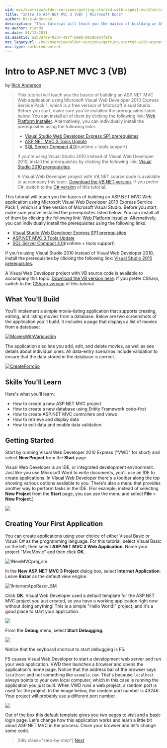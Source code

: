 ```yaml
---
uid: mvc/overview/older-versions/getting-started-with-aspnet-mvc3/vb/intro-to-aspnet-mvc-3
title: "Intro to ASP.NET MVC 3 (VB) | Microsoft Docs"
author: Rick-Anderson
description: "This tutorial will teach you the basics of building an ASP.NET MVC Web application using Microsoft Visual Web Developer 2010 Express Service Pack 1, which is..."
ms.author: riande
ms.date: 01/12/2011
ms.assetid: a1b3d789-93b4-487f-b90d-80c9c9b4f8fa
msc.legacyurl: /mvc/overview/older-versions/getting-started-with-aspnet-mvc3/vb/intro-to-aspnet-mvc-3
msc.type: authoredcontent
---
```

# Intro to ASP.NET MVC 3 (VB)

by [Rick Anderson](https://twitter.com/RickAndMSFT)

> This tutorial will teach you the basics of building an ASP.NET MVC Web application using Microsoft Visual Web Developer 2010 Express Service Pack 1, which is a free version of Microsoft Visual Studio. Before you start, make sure you've installed the prerequisites listed below. You can install all of them by clicking the following link: [Web Platform Installer](https://www.microsoft.com/web/gallery/install.aspx?appid=VWD2010SP1Pack). Alternatively, you can individually install the prerequisites using the following links:
> 
> - [Visual Studio Web Developer Express SP1 prerequisites](https://www.microsoft.com/web/gallery/install.aspx?appid=VWD2010SP1Pack)
> - [ASP.NET MVC 3 Tools Update](https://www.microsoft.com/web/gallery/install.aspx?appsxml=&amp;appid=MVC3)
> - [SQL Server Compact 4.0](https://www.microsoft.com/web/gallery/install.aspx?appid=SQLCE;SQLCEVSTools_4_0)(runtime + tools support)
> 
> If you're using Visual Studio 2010 instead of Visual Web Developer 2010, install the prerequisites by clicking the following link: [Visual Studio 2010 prerequisites](https://www.microsoft.com/web/gallery/install.aspx?appsxml=&amp;appid=VS2010SP1Pack).
> 
> A Visual Web Developer project with VB.NET source code is available to accompany this topic. [Download the VB.NET version](https://code.msdn.microsoft.com/Introduction-to-MVC-3-10d1b098). If you prefer C#, switch to the [C# version](../cs/intro-to-aspnet-mvc-3.md) of this tutorial.

This tutorial will teach you the basics of building an ASP.NET MVC Web application using Microsoft Visual Web Developer 2010 Express Service Pack 1, which is a free version of Microsoft Visual Studio. Before you start, make sure you've installed the prerequisites listed below. You can install all of them by clicking the following link: [Web Platform Installer](https://www.microsoft.com/web/gallery/install.aspx?appid=VWD2010SP1Pack). Alternatively, you can individually install the prerequisites using the following links:

- [Visual Studio Web Developer Express SP1 prerequisites](https://www.microsoft.com/web/gallery/install.aspx?appid=VWD2010SP1Pack)
- [ASP.NET MVC 3 Tools Update](https://www.microsoft.com/web/gallery/install.aspx?appsxml=&amp;appid=MVC3)
- [SQL Server Compact 4.0](https://www.microsoft.com/web/gallery/install.aspx?appid=SQLCE;SQLCEVSTools_4_0)(runtime + tools support)

If you're using Visual Studio 2010 instead of Visual Web Developer 2010, install the prerequisites by clicking the following link: [Visual Studio 2010 prerequisites](https://www.microsoft.com/web/gallery/install.aspx?appsxml=&amp;appid=VS2010SP1Pack).

A Visual Web Developer project with VB source code is available to accompany this topic. [Download the VB version here](https://code.msdn.microsoft.com/Project/Download/FileDownload.aspx?ProjectName=aspnetmvcsamples&amp;DownloadId=14824). If you prefer CSharp, switch to the [CSharp version](../cs/intro-to-aspnet-mvc-3.md) of this tutorial.

## What You'll Build

You'll implement a simple movie-listing application that supports creating, editing, and listing movies from a database. Below are two screenshots of the application you'll build. It includes a page that displays a list of movies from a database:

[![MoviesWithVariousSm](intro-to-aspnet-mvc-3/_static/image2.png)](intro-to-aspnet-mvc-3/_static/image1.png)

The application also lets you add, edit, and delete movies, as well as see details about individual ones. All data-entry scenarios include validation to ensure that the data stored in the database is correct.

[![CreateFormSo](intro-to-aspnet-mvc-3/_static/image4.png)](intro-to-aspnet-mvc-3/_static/image3.png)

## Skills You'll Learn

Here's what you'll learn:

- How to create a new ASP.NET MVC project
- How to create a new database using Entity Framework code-first
- How to create ASP.NET MVC controllers and views
- How to retrieve and display data
- How to edit data and enable data validation

## Getting Started

Start by running Visual Web Developer 2010 Express ("VWD" for short) and select **New Project** from the **Start** page.

Visual Web Developer is an IDE, or integrated development environment. Just like you use Microsoft Word to write documents, you'll use an IDE to create applications. In Visual Web Developer there's a toolbar along the top showing various options available to you. There's also a menu that provides another way to perform tasks in the IDE. (For example, instead of selecting **New Project** from the **Start** page, you can use the menu and select **File** &gt; **New Project**.)

[![](intro-to-aspnet-mvc-3/_static/image6.png)](intro-to-aspnet-mvc-3/_static/image5.png)

## Creating Your First Application

You can create applications using your choice of either Visual Basic or Visual C# as the programming language. For this tutorial, select Visual Basic on the left, then select **ASP.NET MVC 3 Web Application**. Name your project "MvcMovie" and then click **OK**.

![1NewMVCproj_sm](intro-to-aspnet-mvc-3/_static/image7.png)

In the **New ASP.NET MVC 3 Project** dialog box, select **Internet Application**. Leave **Razor** as the default view engine.

![1InternetAppRazor_SM](intro-to-aspnet-mvc-3/_static/image8.png)

Click **OK**. Visual Web Developer used a default template for the ASP.NET MVC project you just created, so you have a working application right now without doing anything! This is a simple "Hello World!" project, and it's a good place to start your application.

[![](intro-to-aspnet-mvc-3/_static/image10.png)](intro-to-aspnet-mvc-3/_static/image9.png)

From the **Debug** menu, select **Start Debugging**.

![](intro-to-aspnet-mvc-3/_static/image11.png)

Notice that the keyboard shortcut to start debugging is F5.

F5 causes Visual Web Developer to start a development web server and run your web application. VWD then launches a browser and opens the application's home page. Notice that the address bar of the browser says `localhost` and not something like `example.com`. That's because `localhost` always points to your own local computer, which in this case is running the application you just built. When VWD runs a web project, a random port is used for the project. In the image below, the random port number is 43246. Your project will probably use a different port number.

![](intro-to-aspnet-mvc-3/_static/image12.png)

Out of the box this default template gives you two pages to visit and a basic login page. Let's change how this application works and learn a little bit about ASP.NET MVC in the process. Close your browser and let's change some code.

> [!div class="step-by-step"]
> [Next](adding-a-controller.md)
